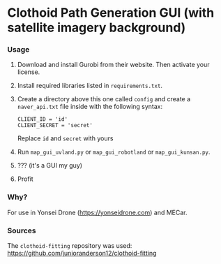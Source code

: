 # Clothoid Path Generation GUI (with satellite imagery background)

### Usage
1. Download and install Gurobi from their website. Then activate your license.
2. Install required libraries listed in `requirements.txt`.
3. Create a directory above this one called `config` and create a `naver_api.txt` file inside with the following syntax:
    ```
    CLIENT_ID = 'id'
    CLIENT_SECRET = 'secret'
    ```
    Replace `id` and `secret` with yours

4. Run `map_gui_uvland.py` or `map_gui_robotland` or `map_gui_kunsan.py`.
5. ??? (it's a GUI my guy)
6. Profit

### Why?
For use in Yonsei Drone (https://yonseidrone.com) and MECar.

### Sources
The `clothoid-fitting` repository was used: https://github.com/junioranderson12/clothoid-fitting 